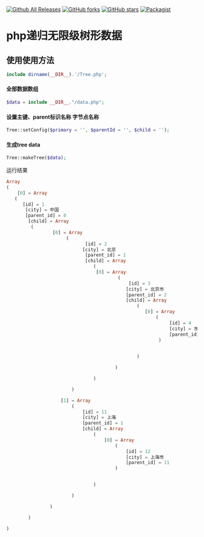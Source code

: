 
[![Github All Releases](https://img.shields.io/badge/php-%3E%3D5.4-green.svg)]()
[![GitHub forks](https://img.shields.io/github/forks/wxxiong6/tree.svg)](https://github.com/wxxiong6/tree/network)
[![GitHub stars](https://img.shields.io/github/stars/wxxiong6/tree.svg?style=plastic)](https://github.com/wxxiong6/tree/stargazers)
[![Packagist](https://img.shields.io/packagist/v/wxxiong6/tree.svg?style=plastic)]()

php递归无限级树形数据
====  

## 使用使用方法
```PHP
include dirname(__DIR__).'/Tree.php';
```
#### 全部数据数组
```PHP
$data = include __DIR__."/data.php";
```
#### 设置主键、parent标识名称 字节点名称
```PHP 
Tree::setConfig($primary = '', $parentId = '', $child = '');
```
#### 生成tree data
```PHP
Tree::makeTree($data);
```
运行结果

``` PHP
Array
(
    [0] = Array
   (
      [id] = 1
       [city] = 中国
       [parent_id] = 0
        [child] = Array
         (
                 [0] = Array
                      (
                             [id] = 2
                            [city] = 北京
                             [parent_id] = 1
                             [child] = Array
                                (
                                 [0] = Array
                                         (
                                             [id] = 3
                                            [city] = 北京市
                                            [parent_id] = 2
                                            [child] = Array
                                                (
                                                   [0] = Array
                                                       (
                                                            [id] = 4
                                                            [city] = 东城区
                                                            [parent_id] = 3
                                                        )

                                                   
                                                )

                                        )

                                )

                        )

                    [1] = Array
                        (
                            [id] = 11
                            [city] = 上海
                            [parent_id] = 1
                            [child] = Array
                                (
                                    [0] = Array
                                        (
                                            [id] = 12
                                            [city] = 上海市
                                            [parent_id] = 11
                                        )


                                )

                        )

                )

        )

)
```
